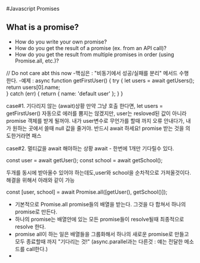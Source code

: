 #Javascript Promises

## What is a promise?

- How do you write your own promise?
- How do you get the result of a promise (ex. from an API call)?
- How do you get the result from multiple promises in order (using Promise.all, etc.)?

// Do not care abt this now -핵심은 : "비동기에서 성공/실패를 분리" 메서드 수행 한다. -예제 : async function getFirstUser() {
try {
let users = await getUsers();
return users[0].name;  
 } catch (err) {
return {
name: 'default user'
};
}
}

case#1. 기다리지 않는 (await)상황
만약 그냥 호출 한다면, let users = getFirstUser()
자동으로 에러를 뿜지는 않겠지만,
user는 resloved된 값이 아니라 promise 객체를 받게 될꺼야.
내가 user변수로 무언가를 할때 까지 오류 안내다가,
내가 원하는 곳에서 쓸때 null 값을 줄거야.
반드시 await 하세요! promise 받는 것을 의도한거라면 패스

case#2. 멀티값을 await 해야하는 상황
await - 한번에 1개만 기다릴수 있다.

const user = await getUser();
const school = await getSchool();

두개를 동시에 받아올수 있어야 하는데도,user와 school을 순차적으로
가져올것이다.
해결을 위해서 아래와 같이 가능

const [user, school] = await Promise.all([getUser(), getSchool()]);

- 기본적으로 Promise.all promise들의 배열을 받는다. 그것을 다 합쳐서 하나의 promise로 만든다.
- 하나의 promise는 배열안에 있는 모든 promise들이 resolve될때 최종적으로 resolve 한다.
- promise all이 하는 일은 배열들을 그룹화해서 하나의 새로운 promise로 만들고
  모두 종료할때 까지 "기다리는 것!" (async.parallel과는 다른것 : 얘는 전달한 메소드를 call한다.)
-
